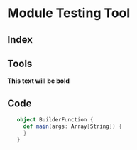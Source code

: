 Module Testing Tool
=====================


Index
----------------


Tools
----------------
**This text will be bold**

Code
----------------

```scala
   object BuilderFunction {
     def main(args: Array[String]) {
     }
   }
```
